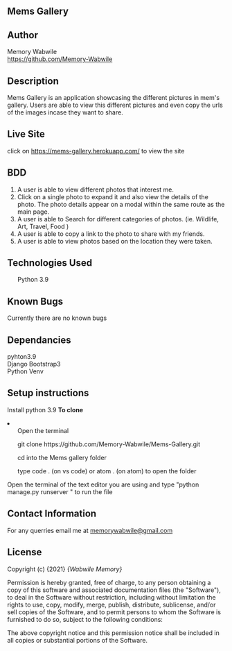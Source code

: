 ## Mems Gallery

## Author
Memory Wabwile<br>
https://github.com/Memory-Wabwile

## Description
Mems Gallery is an application showcasing the different pictures in mem's gallery. Users are able to view this different pictures and even copy the urls of the images incase they want to share.

## Live Site
click on https://mems-gallery.herokuapp.com/ to view the site
## BDD
1. A user is able to view different photos that interest me.
2. Click on a single photo to expand it and also view the details of the photo. The photo details appear on a modal within the same route as the main page.
3. A user is able to Search for different categories of photos. (ie. Wildlife, Art, Travel, Food )
4. A user is able to copy a link to the photo to share with my friends.
5. A user is able to view photos based on the location they were taken.

## Technologies Used
<ul>Python 3.9</ul>

## Known Bugs
Currently there are no known bugs

## Dependancies
pyhton3.9 <br>
Django Bootstrap3<br>
Python Venv<br>


## Setup instructions

Install python 3.9
<strong>To clone</strong>
<li>
<ul>Open the terminal</ul>
<ul> git clone https://github.com/Memory-Wabwile/Mems-Gallery.git</ul>
<ul>cd into the Mems gallery folder</ul>
<ul>type code . (on vs code) or atom . (on atom) to open the folder</ul>
</li>
Open the terminal of the text editor you are using and type "python manage.py runserver " to run the file</br>


## Contact Information
For any querries email me at memorywabwile@gmail.com

## License
Copyright (c) {2021} *{Wabwile Memory}*

Permission is hereby granted, free of charge, to any person obtaining a copy
of this software and associated documentation files (the "Software"), to deal
in the Software without restriction, including without limitation the rights
to use, copy, modify, merge, publish, distribute, sublicense, and/or sell
copies of the Software, and to permit persons to whom the Software is
furnished to do so, subject to the following conditions:

The above copyright notice and this permission notice shall be included in all
copies or substantial portions of the Software.